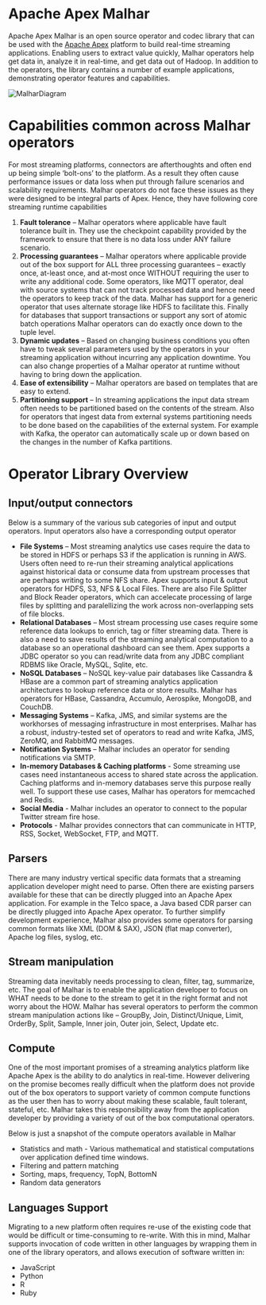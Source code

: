 Apache Apex Malhar
================================================================================

Apache Apex Malhar is an open source operator and codec library that can be used with the [Apache Apex](http://apex.apache.org/) platform to build real-time streaming applications.  Enabling users to extract value quickly, Malhar operators help get data in, analyze it in real-time, and get data out of Hadoop.  In addition to the operators, the library contains a number of example applications, demonstrating operator features and capabilities.

![MalharDiagram](images/malhar-operators.png)

# Capabilities common across Malhar operators

For most streaming platforms, connectors are afterthoughts and often end up being simple ‘bolt-ons’ to the platform. As a result they often cause performance issues or data loss when put through failure scenarios and scalability requirements. Malhar operators do not face these issues as they were designed to be integral parts of Apex. Hence, they have following core streaming runtime capabilities

1.  **Fault tolerance** – Malhar operators where applicable have fault tolerance built in. They use the checkpoint capability provided by the framework to ensure that there is no data loss under ANY failure scenario.
2.  **Processing guarantees** – Malhar operators where applicable provide out of the box support for ALL three processing guarantees – exactly once, at-least once, and at-most once WITHOUT requiring the user to write any additional code.  Some operators, like MQTT operator, deal with source systems that can not track processed data and hence need the operators to keep track of the data.  Malhar has support for a generic operator that uses alternate storage like HDFS to facilitate this.  Finally for databases that support transactions or support any sort of atomic batch operations Malhar operators can do exactly once down to the tuple level.
3.  **Dynamic updates** – Based on changing business conditions you often have to tweak several parameters used by the operators in your streaming application without incurring any application downtime. You can also change properties of a Malhar operator at runtime without having to bring down the application.
4.  **Ease of extensibility** – Malhar operators are based on templates that are easy to extend.
5.  **Partitioning support** – In streaming applications the input data stream often needs to be partitioned based on the contents of the stream. Also for operators that ingest data from external systems partitioning needs to be done based on the capabilities of the external system.  For example with Kafka, the operator can automatically scale up or down based on the changes in the number of Kafka partitions.

# Operator Library Overview

## Input/output connectors

Below is a summary of the various sub categories of input and output operators. Input operators also have a corresponding output operator

*   **File Systems** – Most streaming analytics use cases require the data to be stored in HDFS or perhaps S3 if the application is running in AWS.  Users often need to re-run their streaming analytical applications against historical data or consume data from upstream processes that are perhaps writing to some NFS share.  Apex supports input & output operators for HDFS, S3, NFS & Local Files.  There are also File Splitter and Block Reader operators, which can accelecate processing of large files by splitting and paralellizing the work across non-overlapping sets of file blocks.
*   **Relational Databases** – Most stream processing use cases require some reference data lookups to enrich, tag or filter streaming data. There is also a need to save results of the streaming analytical computation to a database so an operational dashboard can see them. Apex supports a JDBC operator so you can read/write data from any JDBC compliant RDBMS like Oracle, MySQL, Sqlite, etc.
*   **NoSQL Databases** – NoSQL key-value pair databases like Cassandra & HBase are a common part of streaming analytics application architectures to lookup reference data or store results.  Malhar has operators for HBase, Cassandra, Accumulo, Aerospike, MongoDB, and CouchDB.
*   **Messaging Systems** – Kafka, JMS, and similar systems are the workhorses of messaging infrastructure in most enterprises.  Malhar has a robust, industry-tested set of operators to read and write Kafka, JMS, ZeroMQ, and RabbitMQ messages.
*   **Notification Systems** – Malhar includes an operator for sending notifications via SMTP.
*   **In-memory Databases & Caching platforms** - Some streaming use cases need instantaneous access to shared state across the application. Caching platforms and in-memory databases serve this purpose really well. To support these use cases, Malhar has operators for memcached and Redis.
*   **Social Media** - Malhar includes an operator to connect to the popular Twitter stream fire hose.
*   **Protocols** - Malhar provides connectors that can communicate in HTTP, RSS, Socket, WebSocket, FTP, and MQTT.

## Parsers

There are many industry vertical specific data formats that a streaming application developer might need to parse. Often there are existing parsers available for these that can be directly plugged into an Apache Apex application. For example in the Telco space, a Java based CDR parser can be directly plugged into Apache Apex operator. To further simplify development experience, Malhar also provides some operators for parsing common formats like XML (DOM & SAX), JSON (flat map converter), Apache log files, syslog, etc.

## Stream manipulation

Streaming data inevitably needs processing to clean, filter, tag, summarize, etc. The goal of Malhar is to enable the application developer to focus on WHAT needs to be done to the stream to get it in the right format and not worry about the HOW.  Malhar has several operators to perform the common stream manipulation actions like – GroupBy, Join, Distinct/Unique, Limit, OrderBy, Split, Sample, Inner join, Outer join, Select, Update etc.

## Compute

One of the most important promises of a streaming analytics platform like Apache Apex is the ability to do analytics in real-time. However delivering on the promise becomes really difficult when the platform does not provide out of the box operators to support variety of common compute functions as the user then has to worry about making these scalable, fault tolerant, stateful, etc.  Malhar takes this responsibility away from the application developer by providing a variety of out of the box computational operators.

Below is just a snapshot of the compute operators available in Malhar

*   Statistics and math - Various mathematical and statistical computations over application defined time windows.
*   Filtering and pattern matching
*   Sorting, maps, frequency, TopN, BottomN
*   Random data generators

## Languages Support

Migrating to a new platform often requires re-use of the existing code that would be difficult or time-consuming to re-write.  With this in mind, Malhar supports invocation of code written in other languages by wrapping them in one of the library operators, and allows execution of software written in:

* JavaScript
* Python
* R
* Ruby